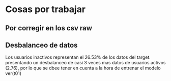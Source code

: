 # Cosas por trabajar

## Por corregir en los csv raw



## Desbalanceo de datos

Los usuarios inactivos representan el 26.53% de los datos del target. presentando un desbalanceo de casi 3 veces mas datos de usuarios activos (2.76), por lo que se dbee tener en cuenta a la hora de entrenar el modelo ver(t01) 